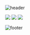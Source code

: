 
![header](https://capsule-render.vercel.app/api?type=slice&height=400&color=9ACB34&text=Jaehun%20Kim&textColor=d6ace6)


                                             

<img src="https://img.shields.io/badge/Python-3766AB?style=flat-square&logo=Python&logoColor=white"/></a>
<img src="https://img.shields.io/badge/C-A8B9CC?style=flat-square&logo=C&logoColor=white"/></a>
<img src="https://img.shields.io/badge/C++-00599C?style=flat-square&logo=C%2B&logoColor=white"/></a>

![footer](https://capsule-render.vercel.app/api?type=soft&color=timeGradient&section=footer)
